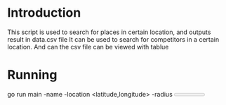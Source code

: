 # Introduction

This script is used to search for places in certain location, and outputs result in data.csv file
It can be used to search for competitors in a certain location. And can the csv file can be viewed with tablue

# Running

go run main -name <place name> -location <latitude,longitude> -radius <meter> -key <google maps api key>
go run main -name resturant -location 24.796074,46.669509 -radius 3000 -key AIzaSyCcPIcquBDB3P1UiHnwLVAedatHkyib4qg